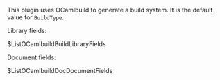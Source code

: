 This plugin uses OCamlbuild to generate a build system. It is the default value
for `BuildType`.

Library fields:

$ListOCamlbuildBuildLibraryFields

Document fields:

$ListOCamlbuildDocDocumentFields
